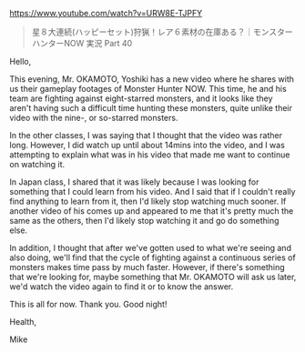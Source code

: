 https://www.youtube.com/watch?v=URW8E-TJPFY

> 星８大連続(ハッピーセット)狩猟！レア６素材の在庫ある？｜モンスターハンターNOW 実況 Part 40 

Hello,

This evening, Mr. OKAMOTO, Yoshiki has a new video where he shares with us their gameplay footages of Monster Hunter NOW. This time, he and his team are fighting against eight-starred monsters, and it looks like they aren't having such a difficult time hunting these monsters, quite unlike their video with the nine-, or so-starred monsters.

In the other classes, I was saying that I thought that the video was rather long. However, I did watch up until about 14mins into the video, and I was attempting to explain what was in his video that made me want to continue on watching it.

In Japan class, I shared that it was likely because I was looking for something that I could learn from his video. And I said that if I couldn't really find anything to learn from it, then I'd likely stop watching much sooner. If another video of his comes up and appeared to me that it's pretty much the same as the others, then I'd likely stop watching it and go do something else.

In addition, I thought that after we've gotten used to what we're seeing and also doing, we'll find that the cycle of fighting against a continuous series of monsters makes time pass by much faster. However, if there's something that we're looking for, maybe something that Mr. OKAMOTO will ask us later, we'd watch the video again to find it or to know the answer.

This is all for now. Thank you. Good night!

Health,

Mike
